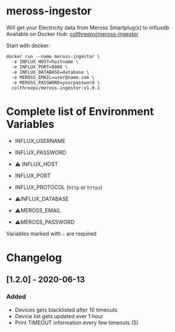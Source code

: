 # meross-ingestor
Will get your Electricity data from Meross Smartplug(s) to influxdb  
Available on Docker Hub: [colthreepv/meross-ingestor][dockerhub]

Start with docker:
```
docker run --name meross-ingestor \
  -e INFLUX_HOST=hostname \
  -e INFLUX_PORT=8086 \
  -e INFLUX_DATABASE=database \
  -e MEROSS_EMAIL=user@name.com \
  -e MEROSS_PASSWORD=yourpassword \
  colthreepv/meross-ingestor:v1.0.1
```

[dockerhub]: https://hub.docker.com/r/colthreepv/meross-ingestor

# Complete list of Environment Variables

- INFLUX_USERNAME
- INFLUX_PASSWORD
- ⚠️ INFLUX_HOST
- INFLUX_PORT
- INFLUX_PROTOCOL (`http` or `https`)
- ⚠️INFLUX_DATABASE

- ⚠️MEROSS_EMAIL
- ⚠️MEROSS_PASSWORD

Variables marked with `⚠️` are required


# Changelog
## [1.2.0] - 2020-06-13
### Added
- Devices gets blacklisted after 10 timeouts
- Device list gets updated ever 1 hour
- Print TIMEOUT information every few timeouts (5)
